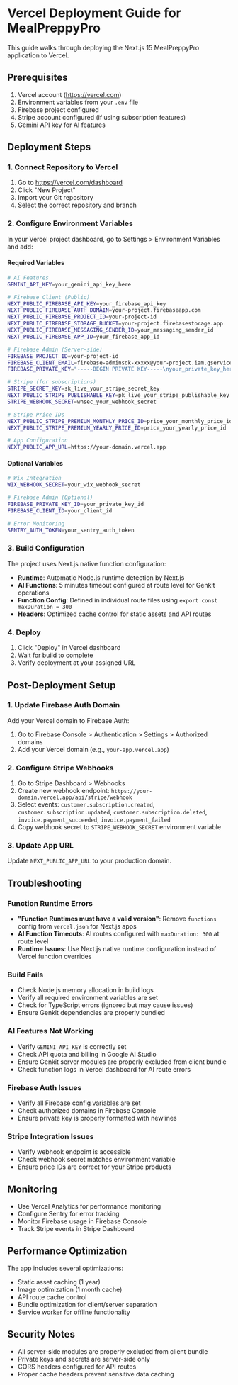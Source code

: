 # Vercel Deployment Guide for MealPreppyPro

This guide walks through deploying the Next.js 15 MealPreppyPro application to Vercel.

## Prerequisites

1. Vercel account (https://vercel.com)
2. Environment variables from your `.env` file
3. Firebase project configured
4. Stripe account configured (if using subscription features)
5. Gemini API key for AI features

## Deployment Steps

### 1. Connect Repository to Vercel

1. Go to https://vercel.com/dashboard
2. Click "New Project"
3. Import your Git repository
4. Select the correct repository and branch

### 2. Configure Environment Variables

In your Vercel project dashboard, go to Settings > Environment Variables and add:

#### Required Variables
```bash
# AI Features
GEMINI_API_KEY=your_gemini_api_key_here

# Firebase Client (Public)
NEXT_PUBLIC_FIREBASE_API_KEY=your_firebase_api_key
NEXT_PUBLIC_FIREBASE_AUTH_DOMAIN=your-project.firebaseapp.com
NEXT_PUBLIC_FIREBASE_PROJECT_ID=your-project-id
NEXT_PUBLIC_FIREBASE_STORAGE_BUCKET=your-project.firebasestorage.app
NEXT_PUBLIC_FIREBASE_MESSAGING_SENDER_ID=your_messaging_sender_id
NEXT_PUBLIC_FIREBASE_APP_ID=your_firebase_app_id

# Firebase Admin (Server-side)
FIREBASE_PROJECT_ID=your-project-id
FIREBASE_CLIENT_EMAIL=firebase-adminsdk-xxxxx@your-project.iam.gserviceaccount.com
FIREBASE_PRIVATE_KEY="-----BEGIN PRIVATE KEY-----\nyour_private_key_here\n-----END PRIVATE KEY-----"

# Stripe (for subscriptions)
STRIPE_SECRET_KEY=sk_live_your_stripe_secret_key
NEXT_PUBLIC_STRIPE_PUBLISHABLE_KEY=pk_live_your_stripe_publishable_key
STRIPE_WEBHOOK_SECRET=whsec_your_webhook_secret

# Stripe Price IDs
NEXT_PUBLIC_STRIPE_PREMIUM_MONTHLY_PRICE_ID=price_your_monthly_price_id
NEXT_PUBLIC_STRIPE_PREMIUM_YEARLY_PRICE_ID=price_your_yearly_price_id

# App Configuration
NEXT_PUBLIC_APP_URL=https://your-domain.vercel.app
```

#### Optional Variables
```bash
# Wix Integration
WIX_WEBHOOK_SECRET=your_wix_webhook_secret

# Firebase Admin (Optional)
FIREBASE_PRIVATE_KEY_ID=your_private_key_id
FIREBASE_CLIENT_ID=your_client_id

# Error Monitoring
SENTRY_AUTH_TOKEN=your_sentry_auth_token
```

### 3. Build Configuration

The project uses Next.js native function configuration:

- **Runtime**: Automatic Node.js runtime detection by Next.js
- **AI Functions**: 5 minutes timeout configured at route level for Genkit operations
- **Function Config**: Defined in individual route files using `export const maxDuration = 300`
- **Headers**: Optimized cache control for static assets and API routes

### 4. Deploy

1. Click "Deploy" in Vercel dashboard
2. Wait for build to complete
3. Verify deployment at your assigned URL

## Post-Deployment Setup

### 1. Update Firebase Auth Domain

Add your Vercel domain to Firebase Auth:
1. Go to Firebase Console > Authentication > Settings > Authorized domains
2. Add your Vercel domain (e.g., `your-app.vercel.app`)

### 2. Configure Stripe Webhooks

1. Go to Stripe Dashboard > Webhooks
2. Create new webhook endpoint: `https://your-domain.vercel.app/api/stripe/webhook`
3. Select events: `customer.subscription.created`, `customer.subscription.updated`, `customer.subscription.deleted`, `invoice.payment_succeeded`, `invoice.payment_failed`
4. Copy webhook secret to `STRIPE_WEBHOOK_SECRET` environment variable

### 3. Update App URL

Update `NEXT_PUBLIC_APP_URL` to your production domain.

## Troubleshooting

### Function Runtime Errors
- **"Function Runtimes must have a valid version"**: Remove `functions` config from `vercel.json` for Next.js apps
- **AI Function Timeouts**: AI routes configured with `maxDuration: 300` at route level
- **Runtime Issues**: Use Next.js native runtime configuration instead of Vercel function overrides

### Build Fails
- Check Node.js memory allocation in build logs
- Verify all required environment variables are set
- Check for TypeScript errors (ignored but may cause issues)
- Ensure Genkit dependencies are properly bundled

### AI Features Not Working
- Verify `GEMINI_API_KEY` is correctly set
- Check API quota and billing in Google AI Studio
- Ensure Genkit server modules are properly excluded from client bundle
- Check function logs in Vercel dashboard for AI route errors

### Firebase Auth Issues
- Verify all Firebase config variables are set
- Check authorized domains in Firebase Console
- Ensure private key is properly formatted with newlines

### Stripe Integration Issues
- Verify webhook endpoint is accessible
- Check webhook secret matches environment variable
- Ensure price IDs are correct for your Stripe products

## Monitoring

- Use Vercel Analytics for performance monitoring
- Configure Sentry for error tracking
- Monitor Firebase usage in Firebase Console
- Track Stripe events in Stripe Dashboard

## Performance Optimization

The app includes several optimizations:
- Static asset caching (1 year)
- Image optimization (1 month cache)
- API route cache control
- Bundle optimization for client/server separation
- Service worker for offline functionality

## Security Notes

- All server-side modules are properly excluded from client bundle
- Private keys and secrets are server-side only
- CORS headers configured for API routes
- Proper cache headers prevent sensitive data caching